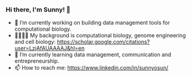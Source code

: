 ### Hi there, I'm Sunny! 👋

- 🔭 I’m currently working on building data management tools for computational biology.
- 👩🏻‍💻🧪 My background is computational biology, genome engineering and cell biology: https://scholar.google.com/citations?user=LzjAfAUAAAAJ&hl=en
- 🌱 I’m currently learning data management, communication and entrepreneurship.
- 📫 How to reach me: https://www.linkedin.com/in/sunnyosun/

<!--
**sunnyosun/sunnyosun** is a ✨ _special_ ✨ repository because its `README.md` (this file) appears on your GitHub profile.

Here are some ideas to get you started:

- 👯 I’m looking to collaborate on ...
- 🤔 I’m looking for help with ...
- 💬 Ask me about ...
- 📫 How to reach me: ...
- 😄 Pronouns: ...
- ⚡ Fun fact: ...
-->
